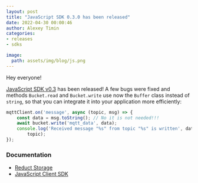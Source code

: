 ```yaml
---
layout: post 
title: "JavaScript SDK 0.3.0 has been released"
date: 2022-04-30 00:00:46 
author: Alexey Timin 
categories:
- releases
- sdks

image:
  path: assets/img/blog/js.png
---
```

Hey everyone!

[JavaScript SDK v0.3](https://github.com/reduct-storage/reduct-js/releases/tag/v0.3.0) has been released!
A few bugs were fixed and methods `Bucket.read` and `Bucket.write` use now the `Buffer` class instead of `string`, so that
you can integrate it into your application more efficiently:

```javascript
mqttClient.on('message', async (topic, msg) => {
    const data = msg.toString(); // No it is not needed!!!
    await bucket.write('mqtt_data', data);
    console.log('Received message "%s" from topic "%s" is written', data,
        topic);
});
```

<!--more-->

### Documentation

* [Reduct Storage][1]
* [JavaScript Client SDK][2]

[1]:https://docs.reduct-storage.dev
[2]:https://reduct-js.readthedocs.io/en/latest/
